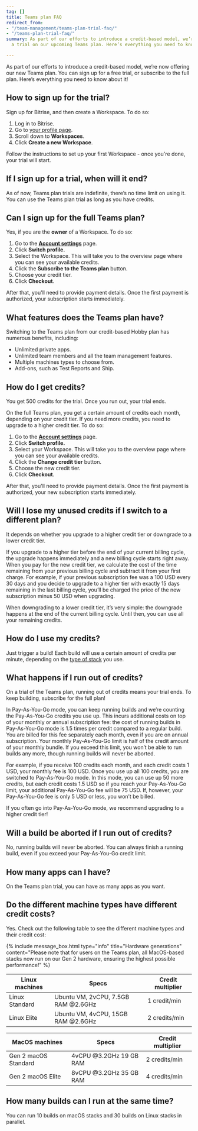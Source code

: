```yaml
---
tag: []
title: Teams plan FAQ
redirect_from:
- "/team-management/teams-plan-trial-faq/"
- "/teams-plan-trial-faq/"
summary: As part of our efforts to introduce a credit-based model, we’re now offering
  a trial on our upcoming Teams plan. Here’s everything you need to know about it!

---
```

As part of our efforts to introduce a credit-based model, we’re now offering our new Teams plan. You can sign up for a free trial, or subscribe to the full plan. Here’s everything you need to know about it!

## How to sign up for the trial?

Sign up for Bitrise, and then create a Workspace. To do so:

1. Log in to Bitrise.
2. Go to [your profile page](https://app.bitrise.io/me/profile#/).
3. Scroll down to **Workspaces**.
4. Click **Create a new Workspace**. 

Follow the instructions to set up your first Workspace - once you're done, your trial will start. 

## If I sign up for a trial, when will it end?

As of now, Teams plan trials are indefinite, there’s no time limit on using it. You can use the Teams plan trial as long as you have credits.

## Can I sign up for the full Teams plan?

Yes, if you are the **owner** of a Workspace. To do so:

1. Go to the [**Account settings**](https://app.bitrise.io/me/profile#/overview) page.
2. Click **Switch profile.**
3. Select the Workspace. This will take you to the overview page where you can see your available credits.
4. Click the **Subscribe to the Teams plan** button.
5. Choose your credit tier.
6. Click **Checkout**.

After that, you'll need to provide payment details. Once the first payment is authorized, your subscription starts immediately.

## What features does the Teams plan have?

Switching to the Teams plan from our credit-based Hobby plan has numerous benefits, including:

* Unlimited private apps.
* Unlimited team members and all the team management features.
* Multiple machines types to choose from.
* Add-ons, such as Test Reports and Ship.

## How do I get credits?

You get 500 credits for the trial. Once you run out, your trial ends.

On the full Teams plan, you get a certain amount of credits each month, depending on your credit tier. If you need more credits, you need to upgrade to a higher credit tier. To do so:

1. Go to the [**Account settings**](https://app.bitrise.io/me/profile#/overview) page.
2. Click **Switch profile.**
3. Select your Workspace. This will take you to the overview page where you can see your available credits.
4. Click the **Change credit tier** button.
5. Choose the new credit tier.
6. Click **Checkout**.

After that, you'll need to provide payment details. Once the first payment is authorized, your new subscription starts immediately.

## Will I lose my unused credits if I switch to a different plan?

It depends on whether you upgrade to a higher credit tier or downgrade to a lower credit tier.

If you upgrade to a higher tier before the end of your current billing cycle, the upgrade happens immediately and a new billing cycle starts right away. When you pay for the new credit tier, we calculate the cost of the time remaining from your previous billing cycle and subtract it from your first charge. For example, if your previous subscription fee was a 100 USD every 30 days and you decide to upgrade to a higher tier with exactly 15 days remaining in the last billing cycle, you’ll be charged the price of the new subscription minus 50 USD when upgrading.

When downgrading to a lower credit tier, it’s very simple: the downgrade happens at the end of the current billing cycle. Until then, you can use all your remaining credits.

## How do I use my credits?

Just trigger a build! Each build will use a certain amount of credits per minute, depending on the [type of stack](/team-management/teams-plan-faq/#do-the-different-machine-types-have-different-credit-costs) you use.

## What happens if I run out of credits?

On a trial of the Teams plan, running out of credits means your trial ends. To keep building, subscribe for the full plan!

In Pay-As-You-Go mode, you can keep running builds and we’re counting the Pay-As-You-Go credits you use up. This incurs additional costs on top of your monthly or annual subscription fee: the cost of running builds in Pay-As-You-Go mode is 1.5 times per credit compared to a regular build. You are billed for this fee separately each month, even if you are on annual subscription. Your monthly Pay-As-You-Go limit is half of the credit amount of your monthly bundle. If you exceed this limit, you won’t be able to run builds any more, though running builds will never be aborted.

For example, if you receive 100 credits each month, and each credit costs 1 USD, your monthly fee is 100 USD. Once you use up all 100 credits, you are switched to Pay-As-You-Go mode. In this mode, you can use up 50 more credits, but each credit costs 1.5 USD so if you reach your Pay-As-You-Go limit, your additional Pay-As-You-Go fee will be 75 USD. If, however, your Pay-As-You-Go fee is only 5 USD or less, you won’t be billed.

If you often go into Pay-As-You-Go mode, we recommend upgrading to a higher credit tier!

## Will a build be aborted if I run out of credits?

No, running builds will never be aborted. You can always finish a running build, even if you exceed your Pay-As-You-Go credit limit.

## How many apps can I have?

On the Teams plan trial, you can have as many apps as you want.

## Do the different machine types have different credit costs?

Yes. Check out the following table to see the different machine types and their credit cost:

{% include message_box.html type="info" title="Hardware generations" content="Please note that for users on the Teams plan, all MacOS-based stacks now run on our Gen 2 hardware, ensuring the highest possible performance!" %}

| Linux machines | Specs | Credit multiplier |
| --- | --- | --- |
| Linux Standard | Ubuntu VM, 2vCPU, 7.5GB RAM @2.6GHz | 1 credit/min |
| Linux Elite | Ubuntu VM, 4vCPU, 15GB RAM @2.6GHz | 2 credits/min |

| MacOS machines | Specs | Credit multiplier |
| --- | --- | --- |
| Gen 2 macOS Standard | 4vCPU @3.2GHz 19 GB RAM | 2 credits/min |
| Gen 2 macOS Elite | 8vCPU @3.2GHz 35 GB RAM | 4 credits/min |

## How many builds can I run at the same time?

You can run 10 builds on macOS stacks and 30 builds on Linux stacks in parallel.